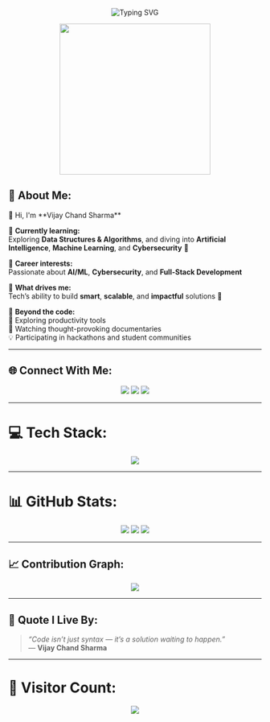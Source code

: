 <!-- Typing SVG Banner -->
<p align="center">
  <img src="https://readme-typing-svg.herokuapp.com?font=Fira+Code&size=24&duration=3000&pause=1000&color=F75C7E&center=true&vCenter=true&width=700&lines=Hi+%F0%9F%91%8B%2C+I'm+Vijay+Chand+Sharma;Final+Year+IT+Student+%F0%9F%92%BB;Learning+AI+%7C+DSA+%7C+Cybersecurity+%F0%9F%A7%A0;Welcome+to+my+GitHub+Profile+%F0%9F%91%8D" alt="Typing SVG" />
</p>

<p align="center">
  <img src="https://media.giphy.com/media/qgQUggAC3Pfv687qPC/giphy.gif" width="300" />
</p>



<h2>💫 About Me:</h2>
👋 Hi, I'm **Vijay Chand Sharma**  

🔭 <b>Currently learning:</b><br>
Exploring <b>Data Structures & Algorithms</b>, and diving into <b>Artificial Intelligence</b>, <b>Machine Learning</b>, and <b>Cybersecurity</b> 🔐

🚀 <b>Career interests:</b><br>
Passionate about <b>AI/ML</b>, <b>Cybersecurity</b>, and <b>Full-Stack Development</b>

🎯 <b>What drives me:</b><br>
Tech’s ability to build <b>smart</b>, <b>scalable</b>, and <b>impactful</b> solutions 🚀

🌟 <b>Beyond the code:</b><br>
📱 Exploring productivity tools<br>
🎥 Watching thought-provoking documentaries<br>
💡 Participating in hackathons and student communities



---

## 🌐 Connect With Me:
<p align="center">
  <a href="https://instagram.com/just_vijay_23"><img src="https://img.shields.io/badge/Instagram-%23E4405F.svg?logo=Instagram&logoColor=white" /></a>
  <a href="https://www.linkedin.com/in/vijay-chand-sharma-70948b204/"><img src="https://img.shields.io/badge/LinkedIn-%230077B5.svg?logo=linkedin&logoColor=white" /></a>
  <a href="mailto:vijaychandsharma2018@gmail.com"><img src="https://img.shields.io/badge/Email-D14836?logo=gmail&logoColor=white" /></a>
</p>

---

# 💻 Tech Stack:
<p align="center">
  <img src="https://skillicons.dev/icons?i=cpp,c,python,js,react,nodejs,express,mongodb,mysql,aws,vercel,netlify,bootstrap,github,numpy,pandas,matplotlib,canva" />
</p>

---

# 📊 GitHub Stats:
<p align="center">
  <img src="https://github-readme-stats.vercel.app/api?username=tony23stark&theme=radical&hide_border=false&include_all_commits=false&count_private=false" />
  <img src="https://streak-stats.demolab.com?user=tony23stark&theme=radical&hide_border=false" />
  <img src="https://github-readme-stats.vercel.app/api/top-langs/?username=tony23stark&theme=radical&hide_border=false&include_all_commits=false&count_private=false&layout=compact" />
</p>

---

## 📈 Contribution Graph:
<p align="center">
  <img src="https://github-readme-activity-graph.vercel.app/graph?username=tony23stark&theme=radical" />
</p>

---

## 🧠 Quote I Live By:
> *“Code isn’t just syntax — it’s a solution waiting to happen.”*  
> — **Vijay Chand Sharma**

---

# 🔢 Visitor Count:
<p align="center">
  <img src="https://komarev.com/ghpvc/?username=tony23stark&label=Profile%20Views&color=0e75b6&style=flat" />
</p>
